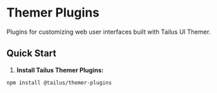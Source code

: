 # Themer Plugins

Plugins for customizing web user interfaces built with Tailus UI Themer.


## Quick Start

1. **Install Tailus Themer Plugins:**

```bash
npm install @tailus/themer-plugins
```